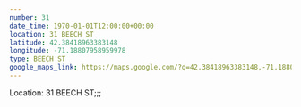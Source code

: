 ```yaml
---
number: 31
date_time: 1970-01-01T12:00:00+00:00
location: 31 BEECH ST
latitude: 42.38418963383148
longitude: -71.18807958959978
type: BEECH ST
google_maps_link: https://maps.google.com/?q=42.38418963383148,-71.18807958959978
---
```


Location: 31 BEECH ST;;;
